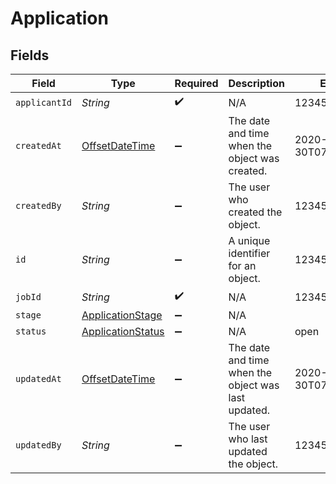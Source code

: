 # Application


## Fields

| Field                                                                                     | Type                                                                                      | Required                                                                                  | Description                                                                               | Example                                                                                   |
| ----------------------------------------------------------------------------------------- | ----------------------------------------------------------------------------------------- | ----------------------------------------------------------------------------------------- | ----------------------------------------------------------------------------------------- | ----------------------------------------------------------------------------------------- |
| `applicantId`                                                                             | *String*                                                                                  | :heavy_check_mark:                                                                        | N/A                                                                                       | 12345                                                                                     |
| `createdAt`                                                                               | [OffsetDateTime](https://docs.oracle.com/javase/8/docs/api/java/time/OffsetDateTime.html) | :heavy_minus_sign:                                                                        | The date and time when the object was created.                                            | 2020-09-30T07:43:32.000Z                                                                  |
| `createdBy`                                                                               | *String*                                                                                  | :heavy_minus_sign:                                                                        | The user who created the object.                                                          | 12345                                                                                     |
| `id`                                                                                      | *String*                                                                                  | :heavy_minus_sign:                                                                        | A unique identifier for an object.                                                        | 12345                                                                                     |
| `jobId`                                                                                   | *String*                                                                                  | :heavy_check_mark:                                                                        | N/A                                                                                       | 12345                                                                                     |
| `stage`                                                                                   | [ApplicationStage](../../models/shared/ApplicationStage.md)                               | :heavy_minus_sign:                                                                        | N/A                                                                                       |                                                                                           |
| `status`                                                                                  | [ApplicationStatus](../../models/shared/ApplicationStatus.md)                             | :heavy_minus_sign:                                                                        | N/A                                                                                       | open                                                                                      |
| `updatedAt`                                                                               | [OffsetDateTime](https://docs.oracle.com/javase/8/docs/api/java/time/OffsetDateTime.html) | :heavy_minus_sign:                                                                        | The date and time when the object was last updated.                                       | 2020-09-30T07:43:32.000Z                                                                  |
| `updatedBy`                                                                               | *String*                                                                                  | :heavy_minus_sign:                                                                        | The user who last updated the object.                                                     | 12345                                                                                     |